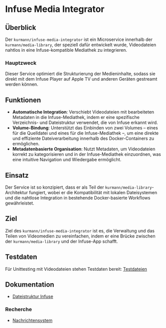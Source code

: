# Infuse Media Integrator

## Überblick
Der `kurmann/infuse-media-integrator` ist ein Microservice innerhalb der `kurmann/media-library`, der speziell dafür entwickelt wurde, Videodateien nahtlos in eine Infuse-kompatible Mediathek zu integrieren. 

### Hauptzweck

Dieser Service optimiert die Strukturierung der Medieninhalte, sodass sie direkt mit dem Infuse Player auf Apple TV und anderen Geräten gestreamt werden können.

## Funktionen
- **Automatische Integration**: Verschiebt Videodateien mit bearbeiteten Metadaten in die Infuse-Mediathek, indem er eine spezifische Verzeichnis- und Dateistruktur verwendet, die von Infuse erkannt wird.
- **Volume-Bindung**: Unterstützt das Einbinden von zwei Volumes – eines für die Quelldatei und eines für die Infuse-Mediathek –, um eine direkte und effiziente Dateiverarbeitung innerhalb des Docker-Containers zu ermöglichen.
- **Metadatenbasierte Organisation**: Nutzt Metadaten, um Videodateien korrekt zu kategorisieren und in der Infuse-Mediathek einzuordnen, was eine intuitive Navigation und Wiedergabe ermöglicht.

## Einsatz
Der Service ist so konzipiert, dass er als Teil der `kurmann/media-library`-Architektur fungiert, wobei er die Kompatibilität mit lokalen Dateisystemen und die nahtlose Integration in bestehende Docker-basierte Workflows gewährleistet.

## Ziel
Ziel des `kurmann/infuse-media-integrator` ist es, die Verwaltung und das Teilen von Videomedien zu vereinfachen, indem er eine Brücke zwischen der `kurmann/media-library` und der Infuse-App schafft.

## Testdaten

Für Unittesting mit Videodateien stehen Testdaten bereit: [Testdateien](docs/Tests.md)

## Dokumentation
- [Dateistruktur Infuse](/docs/Dateistruktur.md)

### Recherche
- [Nachrichtensystem](/docs/research/Nachrichtensystem.md)
